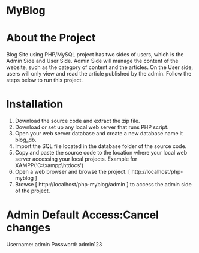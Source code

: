 # MyBlog
# About the Project
Blog Site using PHP/MySQL project has two sides of users, which is the Admin Side and User Side. Admin Side will manage the content of the website, such as the category of content and the articles. On the User side, users will only view and read the article published by the admin. Follow the steps below to run this project.

# Installation
1. Download the source code and extract the zip file.
2. Download or set up any local web server that runs PHP script.
3. Open your web server database and create a new database name it blog_db.
4. Import the SQL file located in the database folder of the source code.
5. Copy and paste the source code to the location where your local web server accessing your local projects. Example for XAMPP('C:\xampp\htdocs')
6. Open a web browser and browse the project. [ http://localhost/php-myblog ]
7. Browse [ http://localhost/php-myblog/admin ] to access the admin side of the project.

# Admin Default Access:Cancel changes
Username: admin
Password: admin123
